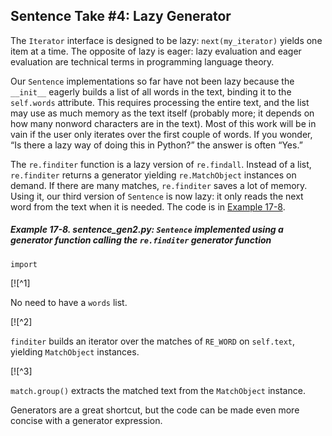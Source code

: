 ## Sentence Take #4: Lazy Generator

The `Iterator` interface is designed to be lazy: `next(my_iterator)` yields one item at a time. The opposite of lazy is eager: lazy evaluation and eager evaluation are technical terms in programming language theory.

Our `Sentence` implementations so far have not been lazy because the `__init__` eagerly builds a list of all words in the text, binding it to the `self.words` attribute. This requires processing the entire text, and the list may use as much memory as the text itself (probably more; it depends on how many nonword characters are in the text). Most of this work will be in vain if the user only iterates over the first couple of words. If you wonder, “Is there a lazy way of doing this in Python?” the answer is often “Yes.”

The `re.finditer` function is a lazy version of `re.findall`. Instead of a list, `re.finditer` returns a generator yielding `re.MatchObject` instances on demand. If there are many matches, `re.finditer` saves a lot of memory. Using it, our third version of `Sentence` is now lazy: it only reads the next word from the text when it is needed. The code is in [Example 17-8](#ex_sentence3).

##### Example 17-8. sentence_gen2.py: `Sentence` implemented using a generator function calling the `re.finditer` generator function

```
import
```

[![^1]

No need to have a `words` list.

[![^2]

`finditer` builds an iterator over the matches of `RE_WORD` on `self.text`, yielding `MatchObject` instances.

[![^3]

`match.group()` extracts the matched text from the `MatchObject` instance.

Generators are a great shortcut, but the code can be made even more concise with a generator expression.